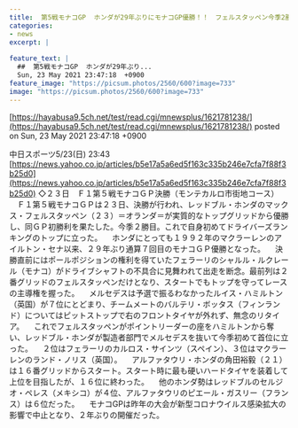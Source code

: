 ```yaml
---
title:  第5戦モナコGP  ホンダが29年ぶりにモナコGP優勝！！　フェルスタッペン今季2勝目、初のランク首位浮上　角田裕毅は16位  
categories:
- news
excerpt: |
  
feature_text: |
  ##  第5戦モナコGP  ホンダが29年ぶり...
  Sun, 23 May 2021 23:47:18  +0900
feature_image: "https://picsum.photos/2560/600?image=733"
image: "https://picsum.photos/2560/600?image=733"
---
```


[https://hayabusa9.5ch.net/test/read.cgi/mnewsplus/1621781238/](https://hayabusa9.5ch.net/test/read.cgi/mnewsplus/1621781238/)
posted on Sun, 23 May 2021 23:47:18  +0900

<!--more-->

中日スポーツ5/23(日) 23:43 [https://news.yahoo.co.jp/articles/b5e17a5a6ed5f163c335b246e7cfa7f88f3b25d0](https://news.yahoo.co.jp/articles/b5e17a5a6ed5f163c335b246e7cfa7f88f3b25d0) ◇２３日　Ｆ１第５戦モナコＧＰ決勝（モンテカルロ市街地コース） 　Ｆ１第５戦モナコＧＰは２３日、決勝が行われ、レッドブル・ホンダのマックス・フェルスタッペン（２３）＝オランダ＝が実質的なトップグリッドから優勝し、同ＧＰ初勝利を果たした。今季２勝目。これで自身初めてドライバーズランキングのトップに立った。 　ホンダにとっても１９９２年のマクラーレンのアイルトン・セナ以来、２９年ぶり通算７回目のモナコＧＰ優勝となった。 　決勝直前にはポールポジションの権利を得ていたフェラーリのシャルル・ルクレール（モナコ）がドライブシャフトの不具合に見舞われて出走を断念。最前列は２番グリッドのフェルスタッペンだけとなり、スタートでもトップを守ってレースの主導権を握った。 　メルセデスは予選で振るわなかったルイス・ハミルトン（英国）が７位にとどまり、チームメートのバルテリ・ボッタス（フィンランド）についてはピットストップで右のフロントタイヤが外れず、無念のリタイア。 　これでフェルスタッペンがポイントリーダーの座をハミルトンから奪い、レッドブル・ホンダが製造者部門でメルセデスを抜いて今季初めて首位に立った。 　２位はフェラーリのカルロス・サインツ（スペイン）、３位はマクラーレンのランド・ノリス（英国）。 　アルファタウリ・ホンダの角田裕毅（２１）は１６番グリッドからスタート。スタート時に最も硬いハードタイヤを装着して上位を目指したが、１６位に終わった。 　他のホンダ勢はレッドブルのセルジオ・ペレス（メキシコ）が４位、アルファタウリのピエール・ガスリー（フランス）は６位だった。 　モナコGPは昨年の大会が新型コロナウイルス感染拡大の影響で中止となり、２年ぶりの開催だった。
